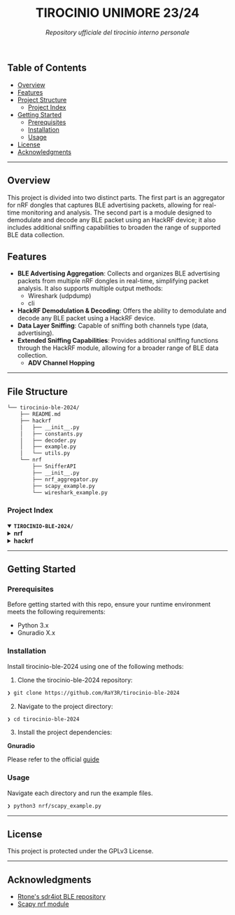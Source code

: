 <p align="center"><h1 align="center">TIROCINIO UNIMORE 23/24</h1></p>
<p align="center">
    <em>Repository ufficiale del tirocinio interno personale</em>
</p>
<p align="center"><!-- default option, no dependency badges. -->
</p>
<p align="center">
    <!-- default option, no dependency badges. -->
</p>
<br>

##  Table of Contents

- [ Overview](#overview)
- [ Features](#features)
- [ Project Structure](#project-structure)
  - [ Project Index](#project-index)
- [ Getting Started](#getting-started)
  - [ Prerequisites](#prerequisites)
  - [ Installation](#installation)
  - [ Usage](#usage)
- [ License](#license)
- [ Acknowledgments](#acknowledgments)

---

##  Overview

This project is divided into two distinct parts. The first part is an aggregator for nRF dongles that captures BLE advertising packets, allowing for real-time monitoring and analysis. The second part is a module designed to demodulate and decode any BLE packet using an HackRF device; it also includes additional sniffing capabilities to broaden the range of supported BLE data collection.

## Features

- **BLE Advertising Aggregation**: Collects and organizes BLE advertising packets from multiple nRF dongles in real-time, simplifying packet analysis. It also supports multiple output methods:
    - Wireshark (udpdump)
    - cli
- **HackRF Demodulation & Decoding**: Offers the ability to demodulate and decode any BLE packet using a HackRF device.
- **Data Layer Sniffing**: Capable of sniffing both channels type (data, advertising).
- **Extended Sniffing Capabilities**: Provides additional sniffing functions through the HackRF module, allowing for a broader range of BLE data collection.
    - **ADV Channel Hopping**

---

##  File Structure

```sh
└── tirocinio-ble-2024/
    ├── README.md
    ├── hackrf
    │   ├── __init__.py
    │   ├── constants.py
    │   ├── decoder.py
    │   ├── example.py
    │   └── utils.py
    └── nrf
        ├── SnifferAPI
        ├── __init__.py
        ├── nrf_aggregator.py
        ├── scapy_example.py
        └── wireshark_example.py
```


###  Project Index
<details open>
    <summary><b><code>TIROCINIO-BLE-2024/</code></b></summary>
    <details> <!-- nrf Submodule -->
        <summary><b>nrf</b></summary>
        <blockquote>
            <table>
            <tr>
                <td><b><a href='https://github.com/RaY3R/tirocinio-ble-2024/blob/master/nrf/nrf_aggregator.py'>nrf_aggregator.py</a></b></td>
                <td><code></code></td>
            </tr>
            <tr>
                <td><b><a href='https://github.com/RaY3R/tirocinio-ble-2024/blob/master/nrf/wireshark_example.py'>wireshark_example.py</a></b></td>
                <td><code></code></td>
            </tr>
            <tr>
                <td><b><a href='https://github.com/RaY3R/tirocinio-ble-2024/blob/master/nrf/scapy_example.py'>scapy_example.py</a></b></td>
                <td><code></code></td>
            </tr>
            </table>
            <details>
                <summary><b>SnifferAPI</b></summary>
                <blockquote>
                    <table>
                    <tr>
                        <td><b><a href='https://github.com/RaY3R/tirocinio-ble-2024/blob/master/nrf/SnifferAPI/Filelock.py'>Filelock.py</a></b></td>
                        <td><code></code></td>
                    </tr>
                    <tr>
                        <td><b><a href='https://github.com/RaY3R/tirocinio-ble-2024/blob/master/nrf/SnifferAPI/CaptureFiles.py'>CaptureFiles.py</a></b></td>
                        <td><code></code></td>
                    </tr>
                    <tr>
                        <td><b><a href='https://github.com/RaY3R/tirocinio-ble-2024/blob/master/nrf/SnifferAPI/Packet.py'>Packet.py</a></b></td>
                        <td><code></code></td>
                    </tr>
                    <tr>
                        <td><b><a href='https://github.com/RaY3R/tirocinio-ble-2024/blob/master/nrf/SnifferAPI/Pcap.py'>Pcap.py</a></b></td>
                        <td><code></code></td>
                    </tr>
                    <tr>
                        <td><b><a href='https://github.com/RaY3R/tirocinio-ble-2024/blob/master/nrf/SnifferAPI/version.py'>version.py</a></b></td>
                        <td><code></code></td>
                    </tr>
                    <tr>
                        <td><b><a href='https://github.com/RaY3R/tirocinio-ble-2024/blob/master/nrf/SnifferAPI/Sniffer.py'>Sniffer.py</a></b></td>
                        <td><code></code></td>
                    </tr>
                    <tr>
                        <td><b><a href='https://github.com/RaY3R/tirocinio-ble-2024/blob/master/nrf/SnifferAPI/Types.py'>Types.py</a></b></td>
                        <td><code></code></td>
                    </tr>
                    <tr>
                        <td><b><a href='https://github.com/RaY3R/tirocinio-ble-2024/blob/master/nrf/SnifferAPI/SnifferCollector.py'>SnifferCollector.py</a></b></td>
                        <td><code></code></td>
                    </tr>
                    <tr>
                        <td><b><a href='https://github.com/RaY3R/tirocinio-ble-2024/blob/master/nrf/SnifferAPI/UART.py'>UART.py</a></b></td>
                        <td><code></code></td>
                    </tr>
                    <tr>
                        <td><b><a href='https://github.com/RaY3R/tirocinio-ble-2024/blob/master/nrf/SnifferAPI/Notifications.py'>Notifications.py</a></b></td>
                        <td><code></code></td>
                    </tr>
                    <tr>
                        <td><b><a href='https://github.com/RaY3R/tirocinio-ble-2024/blob/master/nrf/SnifferAPI/Devices.py'>Devices.py</a></b></td>
                        <td><code></code></td>
                    </tr>
                    <tr>
                        <td><b><a href='https://github.com/RaY3R/tirocinio-ble-2024/blob/master/nrf/SnifferAPI/Exceptions.py'>Exceptions.py</a></b></td>
                        <td><code></code></td>
                    </tr>
                    <tr>
                        <td><b><a href='https://github.com/RaY3R/tirocinio-ble-2024/blob/master/nrf/SnifferAPI/Logger.py'>Logger.py</a></b></td>
                        <td><code></code></td>
                    </tr>
                    </table>
                </blockquote>
            </details>
        </blockquote>
    </details>
    <details> <!-- hackrf Submodule -->
        <summary><b>hackrf</b></summary>
        <blockquote>
            <table>
            <tr>
                <td><b><a href='https://github.com/RaY3R/tirocinio-ble-2024/blob/master/hackrf/utils.py'>utils.py</a></b></td>
                <td><code></code></td>
            </tr>
            <tr>
                <td><b><a href='https://github.com/RaY3R/tirocinio-ble-2024/blob/master/hackrf/constants.py'>constants.py</a></b></td>
                <td><code></code></td>
            </tr>
            <tr>
                <td><b><a href='https://github.com/RaY3R/tirocinio-ble-2024/blob/master/hackrf/decoder.py'>decoder.py</a></b></td>
                <td><code></code></td>
            </tr>
            <tr>
                <td><b><a href='https://github.com/RaY3R/tirocinio-ble-2024/blob/master/hackrf/example.py'>example.py</a></b></td>
                <td><code></code></td>
            </tr>
            </table>
        </blockquote>
    </details>
</details>

---
##  Getting Started

###  Prerequisites

Before getting started with this repo, ensure your runtime environment meets the following requirements:

- Python 3.x
- Gnuradio X.x


###  Installation

Install tirocinio-ble-2024 using one of the following methods:

1. Clone the tirocinio-ble-2024 repository:
```sh
❯ git clone https://github.com/RaY3R/tirocinio-ble-2024
```

2. Navigate to the project directory:
```sh
❯ cd tirocinio-ble-2024
```

3. Install the project dependencies:

**Gnuradio**

Please refer to the official [guide](https://wiki.gnuradio.org/index.php/InstallingGR#Quick_Start)



###  Usage
Navigate each directory and run the example files.

```sh
❯ python3 nrf/scapy_example.py
```

---

##  License

This project is protected under the GPLv3 License. 

---

##  Acknowledgments

- [Rtone's sdr4iot BLE repository](https://github.com/Rtone/sdr4iot-ble-rx)
- [Scapy nrf module](https://scapy.readthedocs.io/en/latest/)

